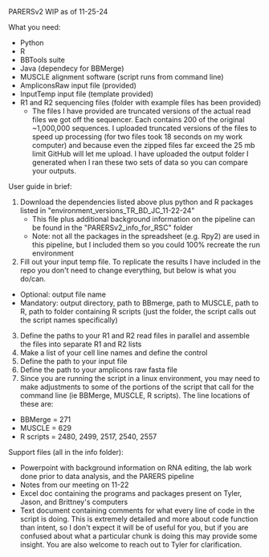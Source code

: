 PARERSv2 WIP as of 11-25-24

What you need:
- Python
- R
- BBTools suite
- Java (dependecy for BBMerge)
- MUSCLE alignment software (script runs from command line)
- AmpliconsRaw input file (provided)
- InputTemp input file (template provided)
- R1 and R2 sequencing files (folder with example files has been provided)
  - The files I have provided are truncated versions of the actual read files we got off the sequencer. Each contains 200 of the original ~1,000,000 sequences. I uploaded truncated versions of the files to speed up processing (for two files took 18 seconds on my work computer) and because even the zipped files far exceed the 25 mb limit GitHub will let me upload. I have uploaded the output folder I generated when I ran these two sets of data so you can compare your outputs. 

User guide in brief:
1. Download the dependencies listed above plus python and R packages listed in "environment_versions_TR_BD_JC_11-22-24"
    - This file plus additional background information on the pipeline can be found in the "PARERSv2_info_for_RSC" folder
    - Note: not all the packages in the spreadsheet (e.g. Rpy2) are used in this pipeline, but I included them so you could 100% recreate the run environment
2. Fill out your input temp file. To replicate the results I have included in the repo you don't need to change everything, but below is what you do/can.
  - Optional: output file name
  - Mandatory: output directory, path to BBmerge, path to MUSCLE, path to R, path to folder containing R scripts (just the folder, the script calls out the script names specifically)
3.  Define the paths to your R1 and R2 read files in parallel and assemble the files into separate R1 and R2 lists
4.  Make a list of your cell line names and define the control
5.  Define the path to your input file
6.  Define the path to your amplicons raw fasta file
7.  Since you are running the script in a linux environment, you may need to make adjustments to some of the portions of the script that call for the command line (ie BBMerge, MUSCLE, R scripts). The line locations of these are:
  - BBMerge = 271
  - MUSCLE = 629
  - R scripts = 2480, 2499, 2517, 2540, 2557

Support files (all in the info folder):
- Powerpoint with background information on RNA editing, the lab work done prior to data analysis, and the PARERS pipeline
- Notes from our meeting on 11-22
- Excel doc containing the programs and packages present on Tyler, Jason, and Brittney's computers
- Text document containing comments for what every line of code in the script is doing. This is extremely detailed and more about code function than intent, so  I don't expect it will be of useful for you, but if you are confused about what a particular chunk is doing this may provide some insight. You are also welcome to reach out to Tyler for clarification. 

